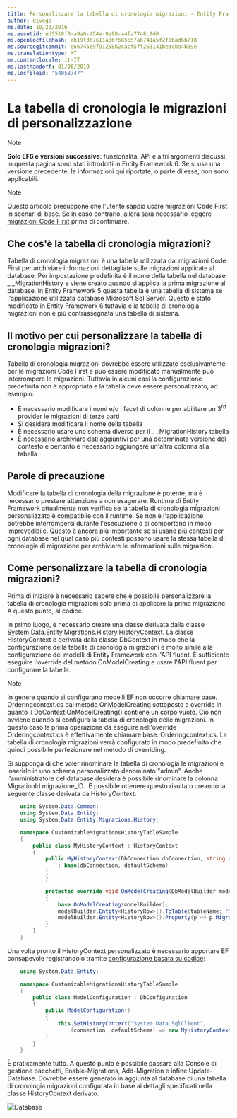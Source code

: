 ```yaml
---
title: Personalizzare la tabella di cronologia migrazioni - Entity Framework 6
author: divega
ms.date: 10/23/2016
ms.assetid: ed5518f0-a9a6-454e-9e98-a4fa7748c8d0
ms.openlocfilehash: eb19f367611a86f685557a6741a5f2f0bad6b718
ms.sourcegitcommit: e66745c9f91258b2cacf5ff263141be3cba4b09e
ms.translationtype: MT
ms.contentlocale: it-IT
ms.lasthandoff: 01/06/2019
ms.locfileid: "54058747"
---
```

# <a name="customizing-the-migrations-history-table"></a>La tabella di cronologia le migrazioni di personalizzazione
> [!NOTE]
> **Solo EF6 e versioni successive**: funzionalità, API e altri argomenti discussi in questa pagina sono stati introdotti in Entity Framework 6. Se si usa una versione precedente, le informazioni qui riportate, o parte di esse, non sono applicabili.

> [!NOTE]
> Questo articolo presuppone che l'utente sappia usare migrazioni Code First in scenari di base. Se in caso contrario, allora sarà necessario leggere [migrazioni Code First](~/ef6/modeling/code-first/migrations/index.md) prima di continuare.

## <a name="what-is-migrations-history-table"></a>Che cos'è la tabella di cronologia migrazioni?

Tabella di cronologia migrazioni è una tabella utilizzata dal migrazioni Code First per archiviare informazioni dettagliate sulle migrazioni applicate al database. Per impostazione predefinita è il nome della tabella nel database \_ \_MigrationHistory e viene creato quando si applica la prima migrazione al database. In Entity Framework 5 questa tabella è una tabella di sistema se l'applicazione utilizzata database Microsoft Sql Server. Questo è stato modificato in Entity Framework 6 tuttavia e la tabella di cronologia migrazioni non è più contrassegnata una tabella di sistema.

## <a name="why-customize-migrations-history-table"></a>Il motivo per cui personalizzare la tabella di cronologia migrazioni?

Tabella di cronologia migrazioni dovrebbe essere utilizzate esclusivamente per le migrazioni Code First e può essere modificato manualmente può interrompere le migrazioni. Tuttavia in alcuni casi la configurazione predefinita non è appropriata e la tabella deve essere personalizzato, ad esempio:

-   È necessario modificare i nomi e/o i facet di colonne per abilitare un 3<sup>rd</sup> provider le migrazioni di terze parti
-   Si desidera modificare il nome della tabella
-   È necessario usare uno schema diverso per il \_ \_MigrationHistory tabella
-   È necessario archiviare dati aggiuntivi per una determinata versione del contesto e pertanto è necessario aggiungere un'altra colonna alla tabella

## <a name="words-of-precaution"></a>Parole di precauzione

Modificare la tabella di cronologia della migrazione è potente, ma è necessario prestare attenzione a non esagerare. Runtime di Entity Framework attualmente non verifica se la tabella di cronologia migrazioni personalizzato è compatibile con il runtime. Se non è l'applicazione potrebbe interrompersi durante l'esecuzione o si comportano in modo imprevedibile. Questo è ancora più importante se si usano più contesti per ogni database nel qual caso più contesti possono usare la stessa tabella di cronologia di migrazione per archiviare le informazioni sulle migrazioni.

## <a name="how-to-customize-migrations-history-table"></a>Come personalizzare la tabella di cronologia migrazioni?

Prima di iniziare è necessario sapere che è possibile personalizzare la tabella di cronologia migrazioni solo prima di applicare la prima migrazione. A questo punto, al codice.

In primo luogo, è necessario creare una classe derivata dalla classe System.Data.Entity.Migrations.History.HistoryContext. La classe HistoryContext è derivata dalla classe DbContext in modo che la configurazione della tabella di cronologia migrazioni è molto simile alla configurazione dei modelli di Entity Framework con l'API fluent. È sufficiente eseguire l'override del metodo OnModelCreating e usare l'API fluent per configurare la tabella.

>[!NOTE]
> In genere quando si configurano modelli EF non occorre chiamare base. Orderingcontext.cs dal metodo OnModelCreating sottoposto a override in quanto il DbContext.OnModelCreating() contiene un corpo vuoto. Ciò non avviene quando si configura la tabella di cronologia delle migrazioni. In questo caso la prima operazione da eseguire nell'override Orderingcontext.cs è effettivamente chiamare base. Orderingcontext.cs. La tabella di cronologia migrazioni verrà configurato in modo predefinito che quindi possibile perfezionare nel metodo di overriding.

Si supponga di che voler rinominare la tabella di cronologia le migrazioni e inserirlo in uno schema personalizzato denominato "admin". Anche l'amministratore del database desidera è possibile rinominare la colonna MigrationId migrazione\_ID.  È possibile ottenere questo risultato creando la seguente classe derivata da HistoryContext:

``` csharp
    using System.Data.Common;
    using System.Data.Entity;
    using System.Data.Entity.Migrations.History;

    namespace CustomizableMigrationsHistoryTableSample
    {
        public class MyHistoryContext : HistoryContext
        {
            public MyHistoryContext(DbConnection dbConnection, string defaultSchema)
                : base(dbConnection, defaultSchema)
            {
            }

            protected override void OnModelCreating(DbModelBuilder modelBuilder)
            {
                base.OnModelCreating(modelBuilder);
                modelBuilder.Entity<HistoryRow>().ToTable(tableName: "MigrationHistory", schemaName: "admin");
                modelBuilder.Entity<HistoryRow>().Property(p => p.MigrationId).HasColumnName("Migration_ID");
            }
        }
    }
```

Una volta pronto il HistoryContext personalizzato è necessario apportare EF consapevole registrandolo tramite [configurazione basata su codice](https://msdn.com/data/jj680699):

``` csharp
    using System.Data.Entity;

    namespace CustomizableMigrationsHistoryTableSample
    {
        public class ModelConfiguration : DbConfiguration
        {
            public ModelConfiguration()
            {
                this.SetHistoryContext("System.Data.SqlClient",
                    (connection, defaultSchema) => new MyHistoryContext(connection, defaultSchema));
            }
        }
    }
```

È praticamente tutto. A questo punto è possibile passare alla Console di gestione pacchetti, Enable-Migrations, Add-Migration e infine Update-Database. Dovrebbe essere generato in aggiunta al database di una tabella di cronologia migrazioni configurata in base ai dettagli specificati nella classe HistoryContext derivato.

![Database](~/ef6/media/database.png)
